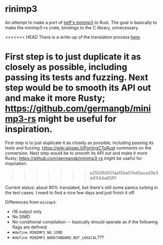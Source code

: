 # rinimp3

An attempt to make a port of [lieff's minimp3](https://github.com/lieff/minimp3) to Rust.  The goal is basically to make the minimp3-rs crate, bindings to the C library, unnecessary.

<<<<<<< HEAD
There is a write-up of the translation process [here](https://wiki.alopex.li/PortingCToRust).

First step is to just duplicate it as closely as possible, including passing its tests and fuzzing.  Next step would be to smooth its API out and make it more Rusty; https://github.com/germangb/minimp3-rs might be useful for inspiration.
=======
First step is to just duplicate it as closely as possible, including passing its tests and fuzzing. https://wiki.alopex.li/PortingCToRust comments on the conversion. Next step would be to smooth its API out and make it more Rusty; https://github.com/germangb/minimp3-rs might be useful for inspiration.
>>>>>>> e2500fd001aaf5ba07ed0acad3e3d41144a65ff1

Current status: about 90% translated, but there's still some panics lurking in the test cases.  I need to find a nice few days and just finish it off.

Differences from `minimp3`:

 * i16 output only
 * No SIMD
 * No conditional compilation -- basically should operate as if the following flags are defined:
  * `#define MINIMP3_NO_SIMD`
  * `#define MINIMP3_NONSTANDARD_BUT_LOGICAL`???
